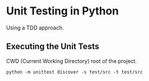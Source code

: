 # Unit Testing in Python

Using a TDD approach.

## Executing the Unit Tests

CWD (Current Working Directory) root of the project.

`python -m unittest discover -s test/src -t test/src`